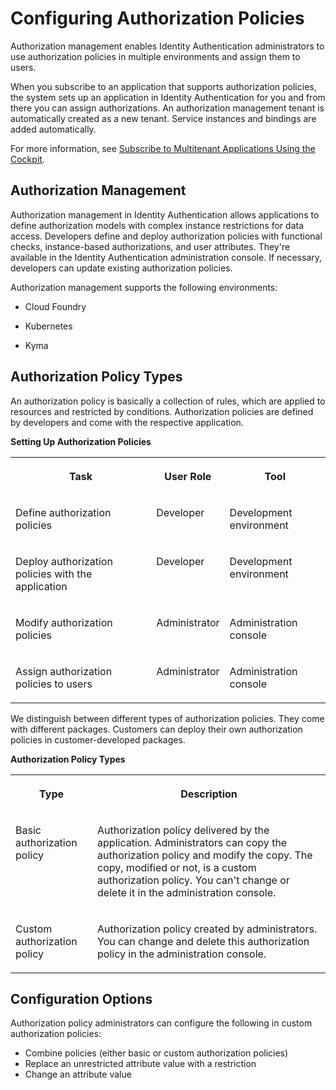 <!-- loio982ac5f91d2346fda8dd8096e861fc36 -->

# Configuring Authorization Policies

Authorization management enables Identity Authentication administrators to use authorization policies in multiple environments and assign them to users.

When you subscribe to an application that supports authorization policies, the system sets up an application in Identity Authentication for you and from there you can assign authorizations. An authorization management tenant is automatically created as a new tenant. Service instances and bindings are added automatically.

For more information, see [Subscribe to Multitenant Applications Using the Cockpit](https://help.sap.com/docs/BTP/65de2977205c403bbc107264b8eccf4b/7a3e39622be14413b2a4df7c02ca1170.html).



<a name="loio982ac5f91d2346fda8dd8096e861fc36__section_fnh_dfz_l5b"/>

## Authorization Management

Authorization management in Identity Authentication allows applications to define authorization models with complex instance restrictions for data access. Developers define and deploy authorization policies with functional checks, instance-based authorizations, and user attributes. They're available in the Identity Authentication administration console. If necessary, developers can update existing authorization policies.

Authorization management supports the following environments:

-   Cloud Foundry

-   Kubernetes

-   Kyma




<a name="loio982ac5f91d2346fda8dd8096e861fc36__section_r2m_vlx_l5b"/>

## Authorization Policy Types

An authorization policy is basically a collection of rules, which are applied to resources and restricted by conditions. Authorization policies are defined by developers and come with the respective application.

**Setting Up Authorization Policies**


<table>
<tr>
<th valign="top">

Task



</th>
<th valign="top">

User Role



</th>
<th valign="top">

Tool



</th>
</tr>
<tr>
<td valign="top">

Define authorization policies



</td>
<td valign="top">

Developer



</td>
<td valign="top">

Development environment



</td>
</tr>
<tr>
<td valign="top">

Deploy authorization policies with the application



</td>
<td valign="top">

Developer



</td>
<td valign="top">

Development environment



</td>
</tr>
<tr>
<td valign="top">

Modify authorization policies



</td>
<td valign="top">

Administrator



</td>
<td valign="top">

Administration console



</td>
</tr>
<tr>
<td valign="top">

Assign authorization policies to users



</td>
<td valign="top">

Administrator



</td>
<td valign="top">

Administration console



</td>
</tr>
</table>

We distinguish between different types of authorization policies. They come with different packages. Customers can deploy their own authorization policies in customer-developed packages.

**Authorization Policy Types**


<table>
<tr>
<th valign="top">

Type



</th>
<th valign="top">

Description



</th>
</tr>
<tr>
<td valign="top">

Basic authorization policy



</td>
<td valign="top">

Authorization policy delivered by the application. Administrators can copy the authorization policy and modify the copy. The copy, modified or not, is a custom authorization policy. You can't change or delete it in the administration console.



</td>
</tr>
<tr>
<td valign="top">

Custom authorization policy



</td>
<td valign="top">

Authorization policy created by administrators. You can change and delete this authorization policy in the administration console.



</td>
</tr>
</table>



<a name="loio982ac5f91d2346fda8dd8096e861fc36__section_g4l_lsx_l5b"/>

## Configuration Options

Authorization policy administrators can configure the following in custom authorization policies:

-   Combine policies \(either basic or custom authorization policies\)
-   Replace an unrestricted attribute value with a restriction
-   Change an attribute value

